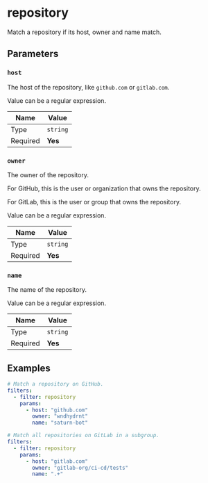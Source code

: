 # repository

Match a repository if its host, owner and name match.

## Parameters

### `host`

The host of the repository, like `github.com` or `gitlab.com`.

Value can be a regular expression.

| Name     | Value    |
| -------- | -------- |
| Type     | `string` |
| Required | **Yes**  |

### `owner`

The owner of the repository.

For GitHub, this is the user or organization that owns the repository.

For GitLab, this is the user or group that owns the repository.

Value can be a regular expression.

| Name     | Value    |
| -------- | -------- |
| Type     | `string` |
| Required | **Yes**  |

### `name`

The name of the repository.

Value can be a regular expression.

| Name     | Value    |
| -------- | -------- |
| Type     | `string` |
| Required | **Yes**  |

## Examples

```yaml
# Match a repository on GitHub.
filters:
  - filter: repository
    params:
      - host: "github.com"
        owner: "wndhydrnt"
        name: "saturn-bot"
```

```yaml
# Match all repositories on GitLab in a subgroup.
filters:
  - filter: repository
    params:
      - host: "gitlab.com"
        owner: "gitlab-org/ci-cd/tests"
        name: ".+"
```

